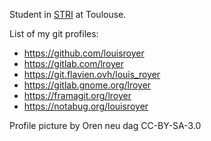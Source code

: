 <!--
**louisroyer/louisroyer** is a ✨ _special_ ✨ repository because its `README.md` (this file) appears on your GitHub profile.

Here are some ideas to get you started:

- 🔭 I’m currently working on ...
- 🌱 I’m currently learning ...
- 👯 I’m looking to collaborate on ...
- 🤔 I’m looking for help with ...
- 💬 Ask me about ...
- 📫 How to reach me: ...
- 😄 Pronouns: ...
- ⚡ Fun fact: ...
-->
Student in [STRI](https://stri.net) at Toulouse.

List of my git profiles:
- https://github.com/louisroyer
- https://gitlab.com/lroyer
- https://git.flavien.ovh/louis_royer
- https://gitlab.gnome.org/lroyer
- https://framagit.org/lroyer
- https://notabug.org/louisroyer

Profile picture by Oren neu dag CC-BY-SA-3.0
